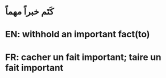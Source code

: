 # كَتَم خبراً مهماً

# EN: withhold an important fact(to)

# FR: cacher un fait important; taire un fait important
